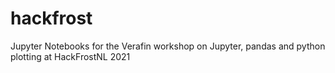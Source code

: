 # hackfrost
Jupyter Notebooks for the Verafin workshop on Jupyter, pandas and python plotting at HackFrostNL 2021

